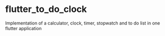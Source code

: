 # flutter_to_do_clock
Implementation of a calculator, clock, timer, stopwatch and to do list in one flutter application
